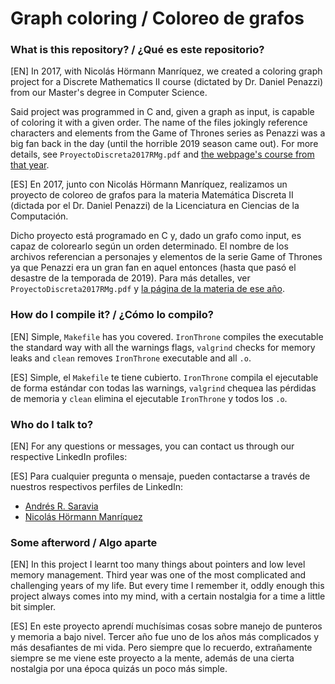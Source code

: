 # Graph coloring / Coloreo de grafos #

### What is this repository? / ¿Qué es este repositorio? ###

[EN] In 2017, with Nicolás Hörmann Manríquez, we created a coloring graph project for a Discrete Mathematics II course (dictated by Dr. Daniel Penazzi) from our Master's degree in Computer Science.

Said project was programmed in C and, given a graph as input, is capable of coloring it with a given order. The name of the files jokingly reference characters and elements from the Game of Thrones series as Penazzi was a big fan back in the day (until the horrible 2019 season came out). For more details, see `ProyectoDiscreta2017RMg.pdf` and [the webpage's course from that year](https://www.famaf.unc.edu.ar/~penazzi/Discreta2017pagina.html).

[ES] En 2017, junto con Nicolás Hörmann Manríquez, realizamos un proyecto de coloreo de grafos para la materia Matemática Discreta II (dictada por el Dr. Daniel Penazzi) de la Licenciatura en Ciencias de la Computación.

Dicho proyecto está programado en C y, dado un grafo como input, es capaz de colorearlo según un orden determinado. El nombre de los archivos referencian a personajes y elementos de la serie Game of Thrones ya que Penazzi era un gran fan en aquel entonces (hasta que pasó el desastre de la temporada de 2019). Para más detalles, ver `ProyectoDiscreta2017RMg.pdf` y [la página de la materia de ese año](https://www.famaf.unc.edu.ar/~penazzi/Discreta2017pagina.html).

### How do I compile it? / ¿Cómo lo compilo? ###

[EN] Simple, `Makefile` has you covered. `IronThrone` compiles the executable the standard way with all the warnings flags, `valgrind` checks for memory leaks and `clean` removes `IronThrone` executable and all `.o`.

[ES] Simple, el `Makefile` te tiene cubierto. `IronThrone` compila el ejecutable de forma estándar con todas las warnings, `valgrind` chequea las pérdidas de memoria y `clean` elimina el ejecutable `IronThrone` y todos los `.o`.

### Who do I talk to? ###

[EN] For any questions or messages, you can contact us through our respective LinkedIn profiles:

[ES] Para cualquier pregunta o mensaje, pueden contactarse a través de nuestros respectivos perfiles de LinkedIn:

* [Andrés R. Saravia](https://www.linkedin.com/in/andresrsaravia/)
* [Nicolás Hörmann Manríquez](https://www.linkedin.com/in/nicolas-hormann/)

### Some afterword / Algo aparte ###

[EN] In this project I learnt too many things about pointers and low level memory management. Third year was one of the most complicated and challenging years of my life. But every time I remember it, oddly enough this project always comes into my mind, with a certain nostalgia for a time a little bit simpler.


[ES] En este proyecto aprendí muchísimas cosas sobre manejo de punteros y memoria a bajo nivel. Tercer año fue uno de los años más complicados y más desafiantes de mi vida. Pero siempre que lo recuerdo, extrañamente siempre se me viene este proyecto a la mente, además de una cierta nostalgia por una época quizás un poco más simple.

